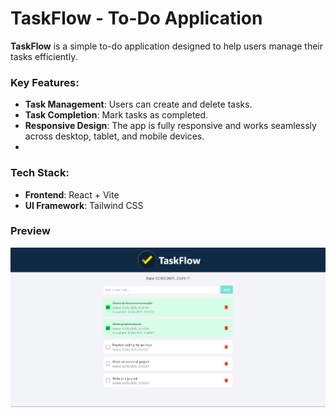 # TaskFlow - To-Do Application


**TaskFlow** is a simple to-do application designed to help users manage their tasks efficiently.

### Key Features:
- **Task Management**: Users can create and delete tasks.
- **Task Completion**: Mark tasks as completed.
- **Responsive Design**: The app is fully responsive and works seamlessly across desktop, tablet, and mobile devices.
- 
### Tech Stack:
- **Frontend**: React + Vite
- **UI Framework**: Tailwind CSS

### Preview

![Preview](./preview.png)


 
